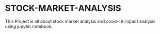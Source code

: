# STOCK-MARKET-ANALYSIS
This Project is all about stock market analysis and covid-19 impact analysis using jupyter notebook. 

